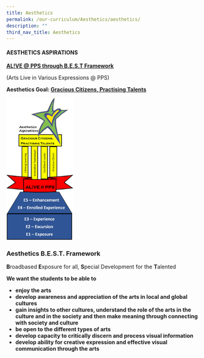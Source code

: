 ```yaml
---
title: Aesthetics
permalink: /our-curriculum/Aesthetics/aesthetics/
description: ""
third_nav_title: Aesthetics
---
```

<h4>AESTHETICS ASPIRATIONS</h4>

**<u>AL!VE @ PPS through B.E.S.T Framework</u>**

(Arts Live in Various Expressions @ PPS)

**Aesthetics Goal: <u>Gracious Citizens, Practising Talents</u>**

<img src="/images/Aesthetics%20BEST%20Framework.jpeg" 
     style="width:35%">


### Aesthetics B.E.S.T. Framework

**B**roadbased **E**xposure for all, **S**pecial Development for the **T**alented

  
**We want the students to be able to** 
* **enjoy the arts**
* **develop awareness and appreciation of the arts in local and global cultures**    
* **gain insights to other cultures, understand the role of the arts in the culture and in the society and then make meaning through connecting with society and culture**  
* **be open to the different types of arts**
* **develop capacity to critically discern and process visual information**  
* **develop ability for creative expression and effective visual communication through the arts**